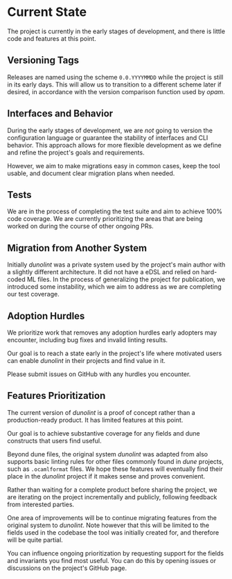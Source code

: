 # Current State

The project is currently in the early stages of development, and there is little code and features at this point.

## Versioning Tags

Releases are named using the scheme `0.0.YYYYMMDD` while the project is still in its early days. This will allow us to transition to a different scheme later if desired, in accordance with the version comparison function used by *opam*.

## Interfaces and Behavior

During the early stages of development, we are *not* going to version the configuration language or guarantee the stability of interfaces and CLI behavior. This approach allows for more flexible development as we define and refine the project's goals and requirements.

However, we aim to make migrations easy in common cases, keep the tool usable, and document clear migration plans when needed.

## Tests

We are in the process of completing the test suite and aim to achieve 100% code coverage. We are currently prioritizing the areas that are being worked on during the course of other ongoing PRs.

## Migration from Another System

Initially *dunolint* was a private system used by the project's main author with a slightly different architecture. It did not have a eDSL and relied on hard-coded ML files. In the process of generalizing the project for publication, we introduced some instability, which we aim to address as we are completing our test coverage.

## Adoption Hurdles

We prioritize work that removes any adoption hurdles early adopters may encounter, including bug fixes and invalid linting results.

Our goal is to reach a state early in the project's life where motivated users can enable *dunolint* in their projects and find value in it.

Please submit issues on GitHub with any hurdles you encounter.

## Features Prioritization

The current version of *dunolint* is a proof of concept rather than a production-ready product. It has limited features at this point.

Our goal is to achieve substantive coverage for any fields and dune constructs that users find useful.

Beyond dune files, the original system *dunolint* was adapted from also supports basic linting rules for other files commonly found in *dune* projects, such as `.ocamlformat` files. We hope these features will eventually find their place in the *dunolint* project if it makes sense and proves convenient.

Rather than waiting for a complete product before sharing the project, we are iterating on the project incrementally and publicly, following feedback from interested parties.

One area of improvements will be to continue migrating features from the original system to *dunolint*. Note however that this will be limited to the fields used in the codebase the tool was initially created for, and therefore will be quite partial.

You can influence ongoing prioritization by requesting support for the fields and invariants you find most useful. You can do this by opening issues or discussions on the project's GitHub page.
